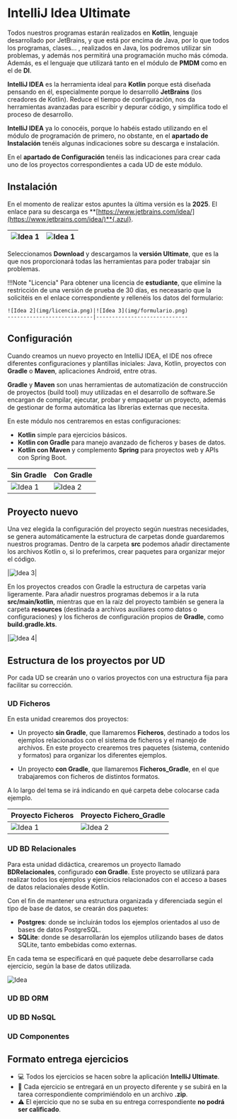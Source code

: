 # IntelliJ Idea Ultimate

Todos nuestros programas estarán realizados en **Kotlin**, lenguaje desarrollado por JetBrains, y que está por encima de Java, por lo que todos los programas, clases... , realizados en Java, los podremos utilizar sin problemas, y además nos permitirá una programación mucho más cómoda. Además, es el lenguaje que utilizará tanto en el módulo de **PMDM** como en el de **DI**.

**IntelliJ IDEA** es la herramienta ideal para **Kotlin** porque está diseñada pensando en él, especialmente porque lo desarrolló **JetBrains** (los creadores de Kotlin). Reduce el tiempo de configuración, nos da herramientas avanzadas para escribir y depurar código, y simplifica todo el proceso de desarrollo.

**IntelliJ IDEA** ya lo conocéis, porque lo habéis estado utilizando en el módulo de programación de primero, no obstante, en el **apartado de Instalación** tenéis algunas indicaciones sobre su descarga e instalación.

En el **apartado de Configuración** tenéis las indicaciones para crear cada uno de los proyectos correspondientes a cada UD de este módulo.


## Instalación

En el momento de realizar estos apuntes la última versión es la **2025**. El enlace para su descarga es **[https://www.jetbrains.com/idea/](https://www.jetbrains.com/idea/)**{.azul}.

![Idea 1](img/download.png)|![Idea 1](img/ultimate.png)
---------------------------|-----------------------------

Seleccionamos **Download** y descargamos la **versión Ultimate**, que es la que nos proporcionará todas las herramientas para poder trabajar sin problemas.

!!!Note "Licencia"
    Para obtener una licencia de **estudiante**, que elimine la restricción de una versión de prueba de 30 días, es neceasario que la solicitéis en el enlace correspondiente y rellenéis los datos del formulario:


    
    ![Idea 2](img/licencia.png)|![Idea 3](img/formulario.png)
    ---------------------------|-----------------------------


## Configuración

Cuando creamos un nuevo proyecto en IntelliJ IDEA, el IDE nos ofrece diferentes configuraciones y plantillas iniciales: Java, Kotlin, proyectos con **Gradle** o **Maven**, aplicaciones Android, entre otras.

**Gradle** y **Maven** son unas herramientas de automatización de construcción de proyectos (build tool) muy utilizadas en el desarrollo de software.Se encargan de compilar, ejecutar, probar y empaquetar un proyecto, además de gestionar de forma automática las librerías externas que necesita.

En este módulo nos centraremos en estas configuraciones:

- **Kotlin** simple para ejercicios básicos.
- **Kotlin con Gradle** para manejo avanzado de ficheros y bases de datos.
- **Kotlin con Maven** y complemento **Spring** para proyectos web y APIs con Spring Boot.


|Sin Gradle|Con Gradle|
|----------|----------|
|![Idea 1](img/new_project.png)|![Idea 2](img/new_project_gradle.png)|


## Proyecto nuevo


Una vez elegida la configuración del proyecto según nuestras necesidades, se genera automáticamente la estructura de carpetas donde guardaremos nuestros programas. Dentro de la carpeta **src** podemos añadir directamente los archivos Kotlin o, si lo preferimos, crear paquetes para organizar mejor el código.


|![Idea 3](img/new.png)|

En los proyectos creados con Gradle la estructura de carpetas varía ligeramente. Para añadir nuestros programas debemos ir a la ruta **src/main/kotlin**, mientras que en la raíz del proyecto también se genera la carpeta **resources** (destinada a archivos auxiliares como datos o configuraciones) y los ficheros de configuración propios de **Gradle**, como **build.gradle.kts**.


|![Idea 4](img/new_gradle.png)|


## Estructura de los proyectos por UD

Por cada UD se crearán uno o varios proyectos con una estructura fija para facilitar su corrección.

### UD Ficheros

En esta unidad crearemos dos proyectos:

- Un proyecto **sin Gradle**, que llamaremos **Ficheros**, destinado a todos los ejemplos relacionados con el sistema de ficheros y el manejo de archivos. En este proyecto crearemos tres paquetes (sistema, contenido y formatos) para organizar los diferentes ejemplos.

- Un proyecto **con Gradle**, que llamaremos **Ficheros_Gradle**, en el que trabajaremos con ficheros de distintos formatos.

A lo largo del tema se irá indicando en qué carpeta debe colocarse cada ejemplo.


|Proyecto Ficheros |Proyecto Fichero_Gradle|
|----------|----------|
|![Idea 1](img/estruc_ficheros.png)|![Idea 2](img/estruc_ficheros_gradle.png)|



### UD BD Relacionales

Para esta unidad didáctica, crearemos un proyecto llamado **BDRelacionales**, configurado **con Gradle**. Este proyecto se utilizará para realizar todos los ejemplos y ejercicios relacionados con el acceso a bases de datos relacionales desde Kotlin.

Con el fin de mantener una estructura organizada y diferenciada según el tipo de base de datos, se crearán dos paquetes:

- **Postgres**: donde se incluirán todos los ejemplos orientados al uso de bases de datos PostgreSQL.
- **SQLite**: donde se desarrollarán los ejemplos utilizando bases de datos SQLite, tanto embebidas como externas.

En cada tema se especificará en qué paquete debe desarrollarse cada ejercicio, según la base de datos utilizada.

![Idea](img/estruc_bdrela2.png)

### UD BD ORM

### UD BD NoSQL

### UD Componentes

## Formato entrega ejercicios

- 💻 Todos los ejercicios se hacen sobre la aplicación **IntelliJ Ultimate**.  
- 📂 Cada ejercicio se entregará en un proyecto diferente y se subirá en la tarea correspondiente comprimiéndolo en un archivo **.zip**.  
- ⚠️ El ejercicio que no se suba en su entrega correspondiente **no podrá ser calificado**.  



